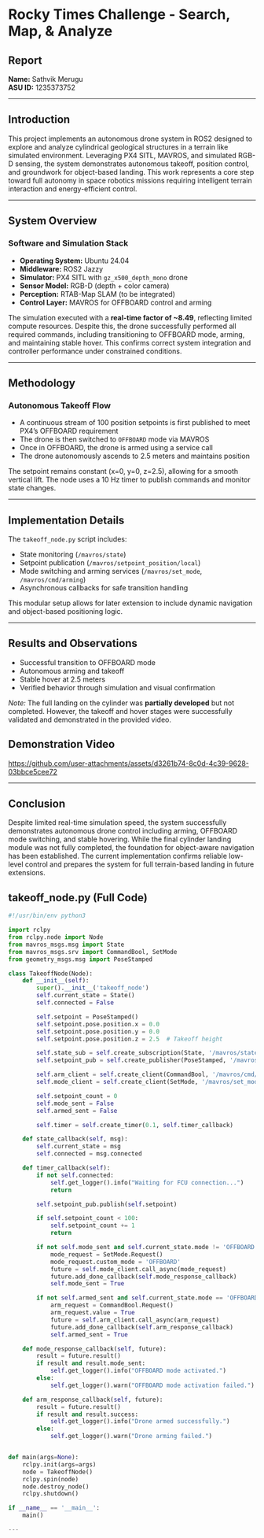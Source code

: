 # Rocky Times Challenge - Search, Map, & Analyze
## Report

**Name:** Sathvik Merugu  
**ASU ID:** 1235373752 

---

## Introduction

This project implements an autonomous drone system in ROS2 designed to explore and analyze cylindrical geological structures in a terrain like simulated environment. Leveraging PX4 SITL, MAVROS, and simulated RGB-D sensing, the system demonstrates autonomous takeoff, position control, and groundwork for object-based landing. This work represents a core step toward full autonomy in space robotics missions requiring intelligent terrain interaction and energy-efficient control.

---

## System Overview

### Software and Simulation Stack
- **Operating System:** Ubuntu 24.04  
- **Middleware:** ROS2 Jazzy  
- **Simulator:** PX4 SITL with `gz_x500_depth_mono` drone  
- **Sensor Model:** RGB-D (depth + color camera)  
- **Perception:** RTAB-Map SLAM (to be integrated)  
- **Control Layer:** MAVROS for OFFBOARD control and arming  

The simulation executed with a **real-time factor of ~8.49**, reflecting limited compute resources. Despite this, the drone successfully performed all required commands, including transitioning to OFFBOARD mode, arming, and maintaining stable hover. This confirms correct system integration and controller performance under constrained conditions.

---

## Methodology

### Autonomous Takeoff Flow
- A continuous stream of 100 position setpoints is first published to meet PX4’s OFFBOARD requirement  
- The drone is then switched to `OFFBOARD` mode via MAVROS  
- Once in OFFBOARD, the drone is armed using a service call  
- The drone autonomously ascends to 2.5 meters and maintains position

The setpoint remains constant (x=0, y=0, z=2.5), allowing for a smooth vertical lift. The node uses a 10 Hz timer to publish commands and monitor state changes.

---

## Implementation Details

The `takeoff_node.py` script includes:
- State monitoring (`/mavros/state`)
- Setpoint publication (`/mavros/setpoint_position/local`)
- Mode switching and arming services (`/mavros/set_mode`, `/mavros/cmd/arming`)
- Asynchronous callbacks for safe transition handling

This modular setup allows for later extension to include dynamic navigation and object-based positioning logic.

---

## Results and Observations

- Successful transition to OFFBOARD mode  
- Autonomous arming and takeoff  
- Stable hover at 2.5 meters  
- Verified behavior through simulation and visual confirmation  


*Note:* The full landing on the cylinder was **partially developed** but not completed. However, the takeoff and hover stages were successfully validated and demonstrated in the provided video.



## Demonstration Video




https://github.com/user-attachments/assets/d3261b74-8c0d-4c39-9628-03bbce5cee72




---

## Conclusion

Despite limited real-time simulation speed, the system successfully demonstrates autonomous drone control including arming, OFFBOARD mode switching, and stable hovering. While the final cylinder landing module was not fully completed, the foundation for object-aware navigation has been established. The current implementation confirms reliable low-level control and prepares the system for full terrain-based landing in future extensions.

## takeoff_node.py (Full Code)

```python
#!/usr/bin/env python3

import rclpy
from rclpy.node import Node
from mavros_msgs.msg import State
from mavros_msgs.srv import CommandBool, SetMode
from geometry_msgs.msg import PoseStamped

class TakeoffNode(Node):
    def __init__(self):
        super().__init__('takeoff_node')
        self.current_state = State()
        self.connected = False

        self.setpoint = PoseStamped()
        self.setpoint.pose.position.x = 0.0
        self.setpoint.pose.position.y = 0.0
        self.setpoint.pose.position.z = 2.5  # Takeoff height

        self.state_sub = self.create_subscription(State, '/mavros/state', self.state_callback, 10)
        self.setpoint_pub = self.create_publisher(PoseStamped, '/mavros/setpoint_position/local', 10)

        self.arm_client = self.create_client(CommandBool, '/mavros/cmd/arming')
        self.mode_client = self.create_client(SetMode, '/mavros/set_mode')

        self.setpoint_count = 0
        self.mode_sent = False
        self.armed_sent = False

        self.timer = self.create_timer(0.1, self.timer_callback)

    def state_callback(self, msg):
        self.current_state = msg
        self.connected = msg.connected

    def timer_callback(self):
        if not self.connected:
            self.get_logger().info("Waiting for FCU connection...")
            return

        self.setpoint_pub.publish(self.setpoint)

        if self.setpoint_count < 100:
            self.setpoint_count += 1
            return

        if not self.mode_sent and self.current_state.mode != 'OFFBOARD':
            mode_request = SetMode.Request()
            mode_request.custom_mode = 'OFFBOARD'
            future = self.mode_client.call_async(mode_request)
            future.add_done_callback(self.mode_response_callback)
            self.mode_sent = True

        if not self.armed_sent and self.current_state.mode == 'OFFBOARD' and not self.current_state.armed:
            arm_request = CommandBool.Request()
            arm_request.value = True
            future = self.arm_client.call_async(arm_request)
            future.add_done_callback(self.arm_response_callback)
            self.armed_sent = True

    def mode_response_callback(self, future):
        result = future.result()
        if result and result.mode_sent:
            self.get_logger().info("OFFBOARD mode activated.")
        else:
            self.get_logger().warn("OFFBOARD mode activation failed.")

    def arm_response_callback(self, future):
        result = future.result()
        if result and result.success:
            self.get_logger().info("Drone armed successfully.")
        else:
            self.get_logger().warn("Drone arming failed.")


def main(args=None):
    rclpy.init(args=args)
    node = TakeoffNode()
    rclpy.spin(node)
    node.destroy_node()
    rclpy.shutdown()

if __name__ == '__main__':
    main()

---


